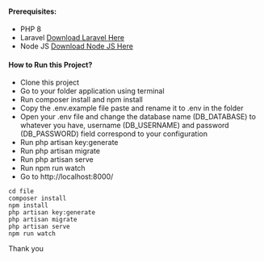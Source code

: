 #### Prerequisites:
- PHP 8
- Laravel [Download Laravel Here](https://laravel.com/docs/9.x/installation)
- Node JS [Download Node JS Here](https://nodejs.org/en/download/)

#### How to Run this Project?
- Clone this project
- Go to your folder application using terminal
- Run composer install and npm install
- Copy the .env.example file paste and rename it to .env in the folder
- Open your .env file and change the database name (DB_DATABASE) to whatever you have, username (DB_USERNAME) and password (DB_PASSWORD) field correspond to your configuration
- Run php artisan key:generate
- Run php artisan migrate
- Run php artisan serve
- Run npm run watch
- Go to http://localhost:8000/

```shell
cd file
composer install
npm install
php artisan key:generate
php artisan migrate
php artisan serve
npm run watch
```

Thank you
